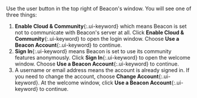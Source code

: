 Use the user button in the top right of Beacon's window. You will see one of three things:
1. **Enable Cloud & Community**{:.ui-keyword} which means Beacon is set not to communicate with Beacon's server at all. Click **Enable Cloud & Community**{:.ui-keyword} to open the login window. Choose **Use a Beacon Account**{:.ui-keyword} to continue.
2. **Sign In**{:.ui-keyword} means Beacon is set to use its community features anonymously. Click **Sign In**{:.ui-keyword} to open the welcome window. Choose **Use a Beacon Account**{:.ui-keyword} to continue.
3. A username or email address means the account is already signed in. If you need to change the account, choose **Change Account**{:.ui-keyword}. At the welcome window, click **Use a Beacon Account**{:.ui-keyword} to continue.
